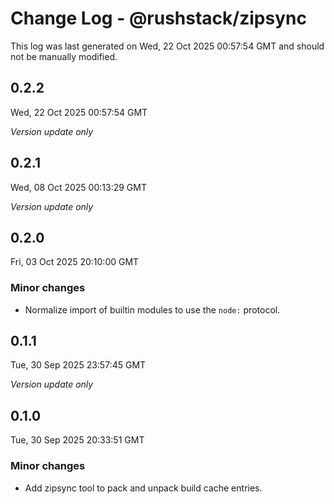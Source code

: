 # Change Log - @rushstack/zipsync

This log was last generated on Wed, 22 Oct 2025 00:57:54 GMT and should not be manually modified.

## 0.2.2
Wed, 22 Oct 2025 00:57:54 GMT

_Version update only_

## 0.2.1
Wed, 08 Oct 2025 00:13:29 GMT

_Version update only_

## 0.2.0
Fri, 03 Oct 2025 20:10:00 GMT

### Minor changes

- Normalize import of builtin modules to use the `node:` protocol.

## 0.1.1
Tue, 30 Sep 2025 23:57:45 GMT

_Version update only_

## 0.1.0
Tue, 30 Sep 2025 20:33:51 GMT

### Minor changes

- Add zipsync tool to pack and unpack build cache entries.

